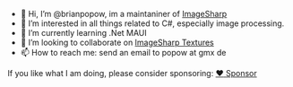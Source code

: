 - 👋 Hi, I’m @brianpopow, im a maintaniner of [ImageSharp](https://github.com/SixLabors/ImageSharp)
- 👀 I’m interested in all things related to C#, especially image processing.
- 🌱 I’m currently learning .Net MAUI
- 💞️ I’m looking to collaborate on [ImageSharp Textures](https://github.com/SixLabors/ImageSharp.Textures)
- 📫 How to reach me: send an email to popow at gmx de

If you like what I am doing, please consider sponsoring: [:heart: Sponsor](https://github.com/sponsors/brianpopow)

<!---
brianpopow/brianpopow is a ✨ special ✨ repository because its `README.md` (this file) appears on your GitHub profile.
You can click the Preview link to take a look at your changes.
--->
